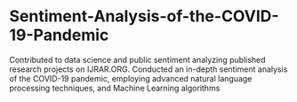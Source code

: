 # Sentiment-Analysis-of-the-COVID-19-Pandemic
Contributed to data science and public sentiment  analyzing published research projects on   IJRAR.ORG. Conducted an in-depth sentiment analysis of the  COVID-19 pandemic, employing advanced natural  language processing techniques, and Machine  Learning algorithms
